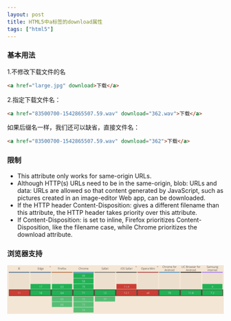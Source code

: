 ```yaml
---
layout: post
title: HTML5中a标签的download属性
tags: ["html5"]
---
```


### 基本用法

1.不修改下载文件的名

```html
<a href="large.jpg" download>下载</a>
```

2.指定下载文件名：

```html
<a href="83500700-1542865507.59.wav" download="362.wav">下载</a>
```

如果后缀名一样，我们还可以缺省，直接文件名：

```html
<a href="83500700-1542865507.59.wav" download="362">下载</a>
```

### 限制

- This attribute only works for same-origin URLs.
- Although HTTP(s) URLs need to be in the same-origin, blob: URLs and data: URLs are allowed so that content generated by JavaScript, such as pictures created in an image-editor Web app, can be downloaded.
- If the HTTP header Content-Disposition: gives a different filename than this attribute, the HTTP header takes priority over this attribute.
- If Content-Disposition: is set to inline, Firefox prioritizes Content-Disposition, like the filename case, while Chrome prioritizes the download attribute.

### 浏览器支持

![support_table](/static/img/download_support_table.png)

